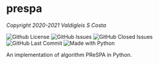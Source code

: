 # prespa

*Copyright 2020-2021 Valdigleis S Costa*

<p align="left">
    <img alt="Github License" src="https://img.shields.io/github/license/valdigleis/prespa" />
    <img alt="GitHub Issues" src="https://img.shields.io/github/issues/valdigleis/prespa" />
    <img alt="GitHub Closed Issues" src="https://img.shields.io/github/issues-closed/valdigleis/prespa" />
    <img alt="GitHub Last Commit" src="https://img.shields.io/github/last-commit/valdigleis/prespa" />
    <img src="https://img.shields.io/badge/Python-%3E=3.7-blue?logo=python&logoColor=white" alt="Made with Python">
</p>


An implementation of algorithm PReSPA in Python.
